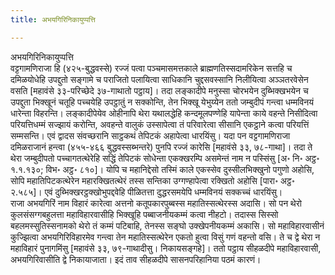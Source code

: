 ```yaml
---
title: अभयगिरिनिकायुप्पत्ति

---
```

अभयगिरिनिकायुप्पत्ति  
वट्टगामणिराजा हि (४२५-बुद्धवस्से) रज्‍जं पत्वा पञ्‍चमासमत्तकाले ब्राह्मणतिस्सदामरिकेन सत्तहि च दमिळयोधेहि उपद्दुतो सङ्गामे च पराजितो पलायित्वा साधिकानि चुद्दसवस्सानि निलीयित्वा अञ्‍ञतरवेसेन वसति [महावंसे ३३-परिच्छेदे ३७-गाथातो पट्ठाय]। तदा लङ्कादीपे मनुस्सा चोरभयेन दुब्भिक्खभयेन च उपद्दुता भिक्खूनं चतूहि पच्‍चयेहि उपट्ठातुं न सक्‍कोन्ति, तेन भिक्खू येभुय्येन ततो जम्बुदीपं गन्त्वा धम्मविनयं धारेन्ता विहरन्ति। लङ्कादीपेयेव ओहीनापि थेरा यथालद्धेहि कन्दमूलपण्णेहि यापेन्ता काये वहन्ते निसीदित्वा परियत्तिधम्मं सज्झायं करोन्ति, अवहन्ते वालुकं उस्सापेत्वा तं परिवारेत्वा सीसानि एकट्ठाने कत्वा परियत्तिं सम्मसन्ति। एवं द्वादस संवच्छरानि साट्ठकथं तेपिटकं अहापेत्वा धारयिंसु। यदा पन वट्टगामणिराजा दमिळराजानं हन्त्वा (४५५-४६६ बुद्धवस्सब्भन्तरे) पुनपि रज्‍जं कारेसि [महावंसे ३३, ७८-गाथा]। तदा ते थेरा जम्बुदीपतो पच्‍चागतत्थेरेहि सद्धिं तेपिटकं सोधेन्ता एकक्खरम्पि असमेन्तं नाम न पस्सिंसु [अ॰ नि॰ अट्ठ॰ १.१.१३०; विभ॰ अट्ठ॰ ८१०]। योपि च महानिद्देसो तस्मिं काले एकस्सेव दुस्सीलभिक्खुनो पगुणो अहोसि, सोपि महातिपिटकत्थेरेन महारक्खितत्थेरं तस्स सन्तिका उग्गण्हापेत्वा रक्खितो अहोसि [पारा॰ अट्ठ॰ २.५८५]। एवं दुब्भिक्खरट्ठक्खोभुपद्दवेहि पीळितत्ता दुद्धरसमयेपि धम्मविनयं सक्‍कच्‍चं धारयिंसु।  
राजा अभयगिरिं नाम विहारं कारेत्वा अत्तनो कतूपकारपुब्बस्स महातिस्सत्थेरस्स अदासि। सो पन थेरो कुलसंसग्गबहुलत्ता महाविहारवासीहि भिक्खूहि पब्बाजनीयकम्मं कत्वा नीहटो। तदास्स सिस्सो बहलमस्सुतिस्सनामको थेरो तं कम्मं पटिबाहि, तेनस्स सङ्घो उक्खेपनीयकम्मं अकासि। सो महाविहारवासीनं कुज्झित्वा अभयगिरिविहारमेव गन्त्वा तेन महातिस्सत्थेरेन एकतो हुत्वा विसुं गणं वहन्तो वसि। ते च द्वे थेरा न महाविहारं पुनागमिंसु [महावंसे ३३, ७९-गाथादीसु। निकायसङ्गहे]। ततो पट्ठाय सीहळदीपे महाविहारवासी, अभयगिरिवासीति द्वे निकायाजाता। इदं ताव सीहळदीपे सासनपरिहानिया पठमं कारणं।  